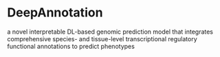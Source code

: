 # DeepAnnotation
a novel interpretable DL-based genomic prediction model that integrates comprehensive species- and tissue-level transcriptional regulatory functional annotations to predict phenotypes
